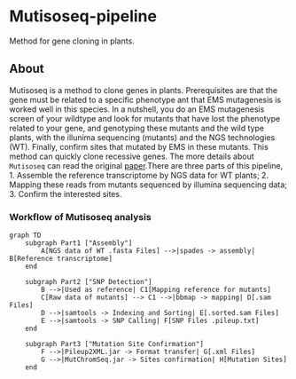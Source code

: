 # Mutisoseq-pipeline
Method for gene cloning in plants.
## About
Mutisoseq is a method to clone genes in plants. Prerequisites are that the gene must be related to a specific phenotype ant that EMS mutagenesis is worked well in this species. In a nutshell, you do an EMS mutagenesis screen of your wildtype and look for mutants that have lost the phenotype related to your gene, and genotyping these mutants and the wild type plants, with the illunima sequencing (mutants) and the NGS technologies (WT). Finally, confirm sites that mutated by EMS in these mutants. This method can quickly clone recessive genes. The more details about `Mutisoseq` can read the original [paper](https://doi.org/10.1038/s41588-023-01401-2).There are three parts of this pipeline, 1. Assemble the reference transcriptome by NGS data for WT plants; 2. Mapping these reads from mutants sequenced by illumina sequencing data; 3. Confirm the interested sites.

### Workflow of Mutisoseq analysis
``` mermaid
graph TD
    subgraph Part1 ["Assembly"]
        A[NGS data of WT .fasta Files] -->|spades -> assembly| B[Reference transcriptome]
    end
    
    subgraph Part2 ["SNP Detection"]
        B -->|Used as reference| C1[Mapping reference for mutants]
        C[Raw data of mutants] --> C1 -->|bbmap -> mapping| D[.sam Files]
        D -->|samtools -> Indexing and Sorting| E[.sorted.sam Files]
        E -->|samtools -> SNP Calling| F[SNP Files .pileup.txt]
    end
    
    subgraph Part3 ["Mutation Site Confirmation"]
        F -->|Pileup2XML.jar -> Format transfer| G[.xml Files]
        G -->|MutChromSeq.jar -> Sites confirmation| H[Mutation Sites]
    end
```
